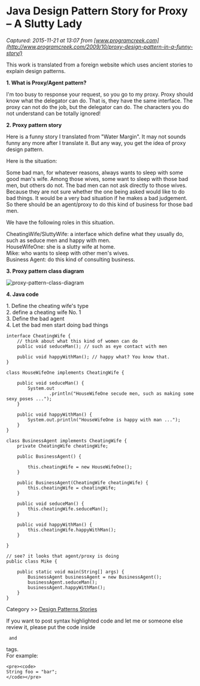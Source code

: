 # Java Design Pattern Story for Proxy – A Slutty Lady

_Captured: 2015-11-21 at 13:07 from [www.programcreek.com](http://www.programcreek.com/2009/10/proxy-design-pattern-in-a-funny-story/)_

This work is translated from a foreign website which uses ancient stories to explain design patterns.

**1\. What is Proxy/Agent pattern?**

I'm too busy to response your request, so you go to my proxy. Proxy should know what the delegator can do. That is, they have the same interface. The proxy can not do the job, but the delegator can do. The characters you do not understand can be totally ignored!

**2\. Proxy pattern story**

Here is a funny story I translated from "Water Margin". It may not sounds funny any more after I translate it. But any way, you get the idea of proxy design pattern.

Here is the situation:

Some bad man, for whatever reasons, always wants to sleep with some good man's wife. Among those wives, some want to sleep with those bad men, but others do not. The bad men can not ask directly to those wives. Because they are not sure whether the one being asked would like to do bad things. It would be a very bad situation if he makes a bad judgement. So there should be an agent/proxy to do this kind of business for those bad men.

We have the following roles in this situation.

CheatingWife/SluttyWife: a interface which define what they usually do, such as seduce men and happy with men.  
HouseWifeOne: she is a slutty wife at home.  
Mike: who wants to sleep with other men's wives.  
Business Agent: do this kind of consulting business.

**3\. Proxy pattern class diagram**

![proxy-pattern-class-diagram](http://www.programcreek.com/wp-content/uploads/2009/10/proxy-pattern-class-diagram.jpg)

**4\. Java code**

1\. Define the cheating wife's type  
2\. define a cheating wife No. 1  
3\. Define the bad agent  
4\. Let the bad men start doing bad things
    
    
    interface CheatingWife {
    	// think about what this kind of women can do
    	public void seduceMan(); // such as eye contact with men
     
    	public void happyWithMan(); // happy what? You know that.
    }
     
    class HouseWifeOne implements CheatingWife {
     
    	public void seduceMan() {
    		System.out
    				.println("HouseWifeOne secude men, such as making some sexy poses ...");
    	}
     
    	public void happyWithMan() {
    		System.out.println("HouseWifeOne is happy with man ...");
    	}
    }
     
    class BusinessAgent implements CheatingWife {
    	private CheatingWife cheatingWife;
     
    	public BusinessAgent() {
     
    		this.cheatingWife = new HouseWifeOne();
    	}
     
    	public BusinessAgent(CheatingWife cheatingWife) {
    		this.cheatingWife = cheatingWife;
    	}
     
    	public void seduceMan() {
    		this.cheatingWife.seduceMan();
    	}
     
    	public void happyWithMan() {
    		this.cheatingWife.happyWithMan();
    	}
     
    }
     
    // see? it looks that agent/proxy is doing
    public class Mike {
     
    	public static void main(String[] args) {
    		BusinessAgent businessAgent = new BusinessAgent();
    		businessAgent.seduceMan();
    		businessAgent.happyWithMan();
    	}
    }

Category >> [Design Patterns Stories](http://www.programcreek.com/category/design-patterns/)

If you want to post syntax highlighted code and let me or someone else review it, please put the code inside <pre><code> and </code></pre> tags.   
For example:
    
    
    <pre><code> 
    String foo = "bar";
    </code></pre>
    
